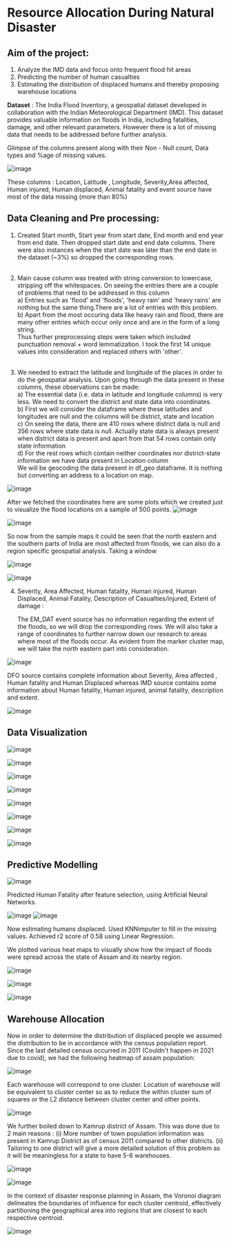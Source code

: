 # Resource Allocation During Natural Disaster

## Aim of the project:
1) Analyze the IMD data and focus onto frequent flood hit areas
2) Predicting the number of human casualties 
3) Estimating the distribution of displaced humans and thereby proposing warehouse locations

**Dataset** : The India Flood Inventory, a geospatial dataset developed in collaboration with the Indian Meteorological Department (IMD). This dataset provides valuable information on floods in India, including fatalities, damage, and other relevant parameters. However there is a lot of missing data that needs to be addressed before further analysis.

Glimpse of the columns present along with their Non - Null count, Data types and %age of missing values.

![image](https://github.com/user-attachments/assets/c8e6263d-4001-4c65-96db-ec5350ae7a6b)

These columns : Location, Latitude , Longitude, Severity,Area affected, Human injured, Human displaced, Animal fatality and event source have most of the data missing (more than 80%)

## Data Cleaning and Pre processing:

1) Created Start month, Start year from start date, End month and end year from end date. Then dropped start date and end date columns. There were also instances when the start date was later than the end date in the dataset (~3%) so dropped the corresponding rows.<br><br>

2) Main cause column was treated with string conversion to lowercase, stripping off the whitespaces. On seeing the entries there are a couple of problems that need to be addressed in this column<br>
   a) Entries such as 'flood' and 'floods', 'heavy rain' and 'heavy rains' are nothing but the same thing.There are a lot of entries with this problem.<br>
   b) Apart from the most occuring data like heavy rain and flood, there are many other entries which occur only once and are in the form of a long string.<br>
Thus further preprocessing steps were taken which included punctuation removal + word lemmatization.  I took the first 14 unique values into consideration and replaced others with 'other'.<br><br>

 3) We needed to extract the latitude and longitude of the places in order to do the geospatial analysis. Upon going through the data present in these columns, these observations can be made:<br>
    a) The essential data (i.e. data in latitude and longitude columns) is very less. We need to convert the district and state data into coordinates.<br>
    b) First we will consider the dataframe where these latitudes and longitudes are null and the columns will be district, state and location<br>
    c) On seeing the data, there are 410 rows where district data is null and 356 rows where state data is null. Actually state data is always present when district data is present and apart from that 54 rows contain only state information<br>
    d) For the rest rows which contain neither coordinates nor district-state information we have data present in Location column<br>
We will be geocoding the data present in df_geo dataframe. It is nothing but converting an address to a location on map.

![image](https://github.com/user-attachments/assets/39fb627e-7be6-4e90-b8d2-c33316a282f7)

After we fetched the coordinates here are some plots which we created just to visualize the flood locations on a sample of 500 points.
![image](https://github.com/user-attachments/assets/48132727-c0cc-4094-8493-df09ad6440c6)

![image](https://github.com/user-attachments/assets/d0e9dc33-8dad-49a7-a90b-c6974ca4ef72)

So now from the sample maps it could be seen that the north eastern and the southern parts of India are most affected from floods, we can also do a region specific geospatial analysis.
Taking a window 

![image](https://github.com/user-attachments/assets/85da1d1d-5048-4c68-811e-af997d28a6d8)


![image](https://github.com/user-attachments/assets/904b342a-0ea1-4b6f-a77a-f34f1674fb8a)

4) Severity, Area Affected, Human fatality, Human injured, Human Displaced, Animal Fatality, Description of Casualties/injured, Extent of damage :

	The EM_DAT event source has no information regarding the extent of the floods, so we will drop the corresponding rows. We will also take a range of coordinates to further narrow down our research to areas where most of the floods occur. As evident from the marker cluster map, we will take the north eastern part into consideration.


![image](https://github.com/user-attachments/assets/0061a4e8-a132-4c14-9d80-a356a4bf08c1)

DFO source contains complete information about Severity, Area affected , Human fatality and Human Displaced whereas IMD source contains some information about Human fatality, Human injured, animal fatality, description and extent.


![image](https://github.com/user-attachments/assets/5f27eafd-ac29-41a2-9973-8e35b70ed26e)

## Data Visualization


![image](https://github.com/user-attachments/assets/85e91608-522f-4b61-af9f-2c34f647684e)


![image](https://github.com/user-attachments/assets/6d4bb058-ea27-492b-8f41-d98f3a64032c)


![image](https://github.com/user-attachments/assets/648092a2-b325-4109-9275-8626aa07ff71)


![image](https://github.com/user-attachments/assets/045d11e8-c85f-4e15-803e-ad67e38204f4)


![image](https://github.com/user-attachments/assets/ccd044e1-4510-45a7-aa88-183bbc15c0ea)


![image](https://github.com/user-attachments/assets/d1051e0e-151a-4d46-bbda-f7418a62233e)


![image](https://github.com/user-attachments/assets/a26d8261-ca26-45ea-bdeb-34441f2e8fb8)


![image](https://github.com/user-attachments/assets/45136fea-1fe9-4491-84cc-4af9c60b55b2)

## Predictive Modelling


![image](https://github.com/user-attachments/assets/3518d961-6f7a-4462-b8ae-6678be9faa78)

Predicted Human Fatality after feature selection, using Artificial Neural Networks. 


![image](https://github.com/user-attachments/assets/07707cbf-570d-40a3-8b0f-39846aaf0838) ![image](https://github.com/user-attachments/assets/84001c88-ce3a-4be3-a06d-13f46dbdd475)

Now estimating humans displaced. Used KNNimputer to fill in the missing values. Achieved r2 score of 0.58 using Linear Regression.<br>

We plotted various heat maps to visually show how the impact of floods were spread across the state of Assam and its nearby region.


![image](https://github.com/user-attachments/assets/f7a245ea-f6a2-4f58-9ed9-2695847638b0)


![image](https://github.com/user-attachments/assets/6da0f3fe-d303-4503-a1eb-70198625c654)


![image](https://github.com/user-attachments/assets/88fca873-9fcc-41dc-bfe4-3a96522c8f1d)

## Warehouse Allocation

Now in order to determine the distribution of displaced people we assumed the distribution to be in accordance with the census population report. Since the last detailed census occurred in 2011 (Couldn't happen in 2021 due to covid), we had the following heatmap of assam population: 


![image](https://github.com/user-attachments/assets/82117d2b-c55d-4e8e-ab32-9adbde5f2ba4)

Each warehouse will correspond to one cluster. Location of warehouse will be equivalent to cluster center so as to reduce the within cluster sum of squares or the L2 distance between cluster center and other points. 


![image](https://github.com/user-attachments/assets/e4547ca4-0599-4f32-a8d4-b95c2df607d5)

We further boiled down to Kamrup district of Assam. This was done due to 2 main reasons : (i) More number of town population information was present in Kamrup District as of census 2011 compared to other districts. (ii) Tailoring to one district will give a more detailed solution of this problem as it will be meaningless for a state to have 5-6 warehouses. 


![image](https://github.com/user-attachments/assets/5b51e4a5-efcc-42c2-b1b5-4fe4d91b938d)


![image](https://github.com/user-attachments/assets/b4d9e3da-b86b-48a5-be7a-7c457759c38a)

In the context of disaster response planning in Assam, the Voronoi diagram delineates the boundaries of influence for each cluster centroid, effectively partitioning the geographical area into regions that are closest to each respective centroid.

![image](https://github.com/user-attachments/assets/513871fc-101d-410f-ba03-e60dddc7df73)


